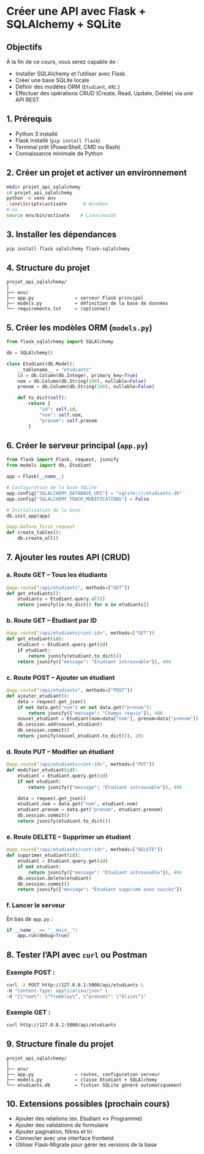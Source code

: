 # <h1 id="cours-flask-sqlalchemy">Créer une API avec Flask + SQLAlchemy + SQLite</h1>

## Objectifs

À la fin de ce cours, vous serez capable de :

* Installer SQLAlchemy et l’utiliser avec Flask
* Créer une base SQLite locale
* Définir des modèles ORM (`Etudiant`, etc.)
* Effectuer des opérations CRUD (Create, Read, Update, Delete) via une API REST



## <h2 id="1-prerequis">1. Prérequis</h2>

* Python 3 installé
* Flask installé (`pip install flask`)
* Terminal prêt (PowerShell, CMD ou Bash)
* Connaissance minimale de Python



## <h2 id="2-creer-projet">2. Créer un projet et activer un environnement</h2>

```bash
mkdir projet_api_sqlalchemy
cd projet_api_sqlalchemy
python -m venv env
.\env\Scripts\activate      # Windows
# ou
source env/bin/activate    # Linux/macOS
```



## <h2 id="3-install-packages">3. Installer les dépendances</h2>

```bash
pip install flask sqlalchemy flask-sqlalchemy
```



## <h2 id="4-structure-projet">4. Structure du projet</h2>

```
projet_api_sqlalchemy/
│
├── env/
├── app.py               ← serveur Flask principal
├── models.py            ← définition de la base de données
└── requirements.txt     ← (optionnel)
```



## <h2 id="5-models-py">5. Créer les modèles ORM (`models.py`)</h2>

```python
from flask_sqlalchemy import SQLAlchemy

db = SQLAlchemy()

class Etudiant(db.Model):
    __tablename__ = "etudiants"
    id = db.Column(db.Integer, primary_key=True)
    nom = db.Column(db.String(100), nullable=False)
    prenom = db.Column(db.String(100), nullable=False)

    def to_dict(self):
        return {
            "id": self.id,
            "nom": self.nom,
            "prenom": self.prenom
        }
```



## <h2 id="6-app-py">6. Créer le serveur principal (`app.py`)</h2>

```python
from flask import Flask, request, jsonify
from models import db, Etudiant

app = Flask(__name__)

# Configuration de la base SQLite
app.config["SQLALCHEMY_DATABASE_URI"] = "sqlite:///etudiants.db"
app.config["SQLALCHEMY_TRACK_MODIFICATIONS"] = False

# Initialisation de la base
db.init_app(app)

@app.before_first_request
def create_tables():
    db.create_all()
```



## <h2 id="7-ajouter-routes">7. Ajouter les routes API (CRUD)</h2>

### a. Route GET – Tous les étudiants

```python
@app.route("/api/etudiants", methods=["GET"])
def get_etudiants():
    etudiants = Etudiant.query.all()
    return jsonify([e.to_dict() for e in etudiants])
```



### b. Route GET – Étudiant par ID

```python
@app.route("/api/etudiants/<int:id>", methods=["GET"])
def get_etudiant(id):
    etudiant = Etudiant.query.get(id)
    if etudiant:
        return jsonify(etudiant.to_dict())
    return jsonify({"message": "Étudiant introuvable"}), 404
```



### c. Route POST – Ajouter un étudiant

```python
@app.route("/api/etudiants", methods=["POST"])
def ajouter_etudiant():
    data = request.get_json()
    if not data.get("nom") or not data.get("prenom"):
        return jsonify({"message": "Champs requis"}), 400
    nouvel_etudiant = Etudiant(nom=data["nom"], prenom=data["prenom"])
    db.session.add(nouvel_etudiant)
    db.session.commit()
    return jsonify(nouvel_etudiant.to_dict()), 201
```



### d. Route PUT – Modifier un étudiant

```python
@app.route("/api/etudiants/<int:id>", methods=["PUT"])
def modifier_etudiant(id):
    etudiant = Etudiant.query.get(id)
    if not etudiant:
        return jsonify({"message": "Étudiant introuvable"}), 404

    data = request.get_json()
    etudiant.nom = data.get("nom", etudiant.nom)
    etudiant.prenom = data.get("prenom", etudiant.prenom)
    db.session.commit()
    return jsonify(etudiant.to_dict())
```



### e. Route DELETE – Supprimer un étudiant

```python
@app.route("/api/etudiants/<int:id>", methods=["DELETE"])
def supprimer_etudiant(id):
    etudiant = Etudiant.query.get(id)
    if not etudiant:
        return jsonify({"message": "Étudiant introuvable"}), 404
    db.session.delete(etudiant)
    db.session.commit()
    return jsonify({"message": "Étudiant supprimé avec succès"})
```



### f. Lancer le serveur

En bas de `app.py` :

```python
if __name__ == "__main__":
    app.run(debug=True)
```



## <h2 id="8-tester-api">8. Tester l’API avec `curl` ou Postman</h2>

### Exemple POST :

```bash
curl -X POST http://127.0.0.1:5000/api/etudiants \
-H "Content-Type: application/json" \
-d "{\"nom\": \"Tremblay\", \"prenom\": \"Alice\"}"
```

### Exemple GET :

```bash
curl http://127.0.0.1:5000/api/etudiants
```



## <h2 id="9-structure-finale">9. Structure finale du projet</h2>

```
projet_api_sqlalchemy/
│
├── env/
├── app.py               ← routes, configuration serveur
├── models.py            ← classe Etudiant + SQLAlchemy
└── etudiants.db         ← fichier SQLite généré automatiquement
```



## <h2 id="10-extensions">10. Extensions possibles (prochain cours)</h2>

* Ajouter des relations (ex. Etudiant ↔ Programme)
* Ajouter des validations de formulaire
* Ajouter pagination, filtres et tri
* Connecter avec une interface frontend
* Utiliser Flask-Migrate pour gérer les versions de la base


